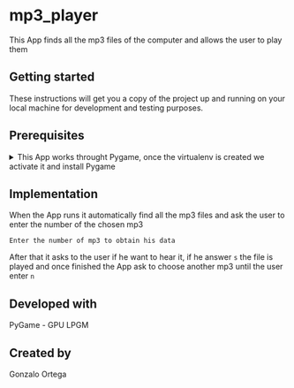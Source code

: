 # mp3_player

This App finds all the mp3 files of the computer and allows the user to play them

## Getting started

These instructions will get you a copy of the project up and running on your local
machine for development and testing purposes.

## Prerequisites


<details> 
    <summary>
        This App works throught Pygame, once the virtualenv is created we activate it and install Pygame
    </summary>
    
`source dataenv/bin/activate`
`pip3 install pygame`
</details>

## Implementation

When the App runs it automatically find all the mp3 files and ask the user to enter the number of the chosen mp3

`Enter the number of mp3 to obtain his data`

After that it asks to the user if he want to hear it, if he answer `s` the file is played and once finished the App
ask to choose another mp3 until the user enter `n`

## Developed with

PyGame - GPU LPGM

## Created by

Gonzalo Ortega
